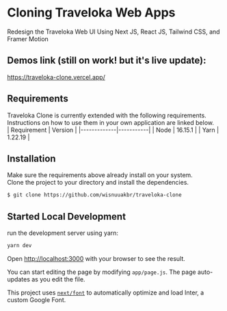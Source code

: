 # Cloning Traveloka Web Apps
Redesign the Traveloka Web UI Using Next JS, React JS, Tailwind CSS, and Framer Motion

## Demos link (still on work! but it's live update): 
https://traveloka-clone.vercel.app/

## Requirements
Traveloka Clone is currently extended with the following requirements.  
Instructions on how to use them in your own application are linked below.  
| Requirement | Version   |
|-------------|-----------|
| Node        |  16.15.1  |
| Yarn        |  1.22.19  |

## Installation
Make sure the requirements above already install on your system.  
Clone the project to your directory and install the dependencies.
```bash
$ git clone https://github.com/wisnuuakbr/traveloka-clone
```

## Started Local Development
run the development server using yarn:
```bash
yarn dev
```

Open [http://localhost:3000](http://localhost:3000) with your browser to see the result.

You can start editing the page by modifying `app/page.js`. The page auto-updates as you edit the file.

This project uses [`next/font`](https://nextjs.org/docs/basic-features/font-optimization) to automatically optimize and load Inter, a custom Google Font.

